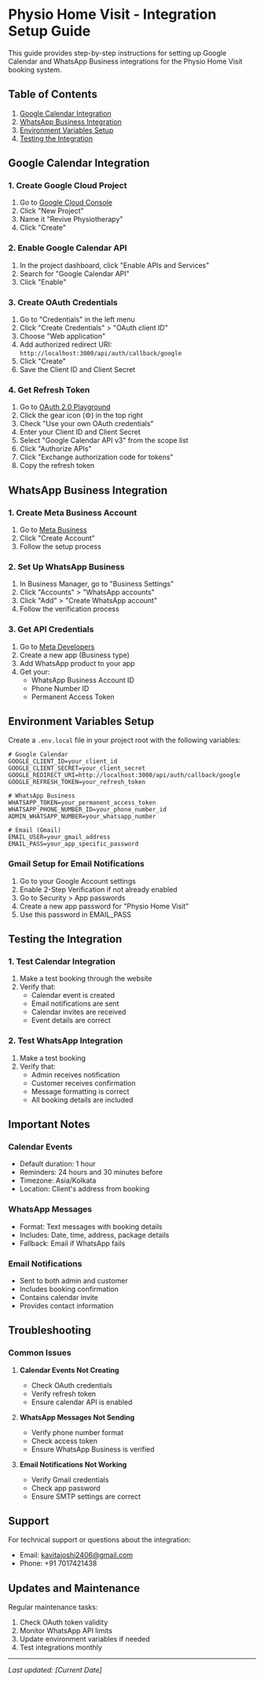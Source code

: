 # Physio Home Visit - Integration Setup Guide

This guide provides step-by-step instructions for setting up Google Calendar and WhatsApp Business integrations for the Physio Home Visit booking system.

## Table of Contents
1. [Google Calendar Integration](#google-calendar-integration)
2. [WhatsApp Business Integration](#whatsapp-business-integration)
3. [Environment Variables Setup](#environment-variables-setup)
4. [Testing the Integration](#testing-the-integration)

## Google Calendar Integration

### 1. Create Google Cloud Project
1. Go to [Google Cloud Console](https://console.cloud.google.com/)
2. Click "New Project"
3. Name it "Revive Physiotherapy"
4. Click "Create"

### 2. Enable Google Calendar API
1. In the project dashboard, click "Enable APIs and Services"
2. Search for "Google Calendar API"
3. Click "Enable"

### 3. Create OAuth Credentials
1. Go to "Credentials" in the left menu
2. Click "Create Credentials" > "OAuth client ID"
3. Choose "Web application"
4. Add authorized redirect URI: `http://localhost:3000/api/auth/callback/google`
5. Click "Create"
6. Save the Client ID and Client Secret

### 4. Get Refresh Token
1. Go to [OAuth 2.0 Playground](https://developers.google.com/oauthplayground/)
2. Click the gear icon (⚙️) in the top right
3. Check "Use your own OAuth credentials"
4. Enter your Client ID and Client Secret
5. Select "Google Calendar API v3" from the scope list
6. Click "Authorize APIs"
7. Click "Exchange authorization code for tokens"
8. Copy the refresh token

## WhatsApp Business Integration

### 1. Create Meta Business Account
1. Go to [Meta Business](https://business.facebook.com/)
2. Click "Create Account"
3. Follow the setup process

### 2. Set Up WhatsApp Business
1. In Business Manager, go to "Business Settings"
2. Click "Accounts" > "WhatsApp accounts"
3. Click "Add" > "Create WhatsApp account"
4. Follow the verification process

### 3. Get API Credentials
1. Go to [Meta Developers](https://developers.facebook.com/)
2. Create a new app (Business type)
3. Add WhatsApp product to your app
4. Get your:
   - WhatsApp Business Account ID
   - Phone Number ID
   - Permanent Access Token

## Environment Variables Setup

Create a `.env.local` file in your project root with the following variables:

```env
# Google Calendar
GOOGLE_CLIENT_ID=your_client_id
GOOGLE_CLIENT_SECRET=your_client_secret
GOOGLE_REDIRECT_URI=http://localhost:3000/api/auth/callback/google
GOOGLE_REFRESH_TOKEN=your_refresh_token

# WhatsApp Business
WHATSAPP_TOKEN=your_permanent_access_token
WHATSAPP_PHONE_NUMBER_ID=your_phone_number_id
ADMIN_WHATSAPP_NUMBER=your_whatsapp_number

# Email (Gmail)
EMAIL_USER=your_gmail_address
EMAIL_PASS=your_app_specific_password
```

### Gmail Setup for Email Notifications
1. Go to your Google Account settings
2. Enable 2-Step Verification if not already enabled
3. Go to Security > App passwords
4. Create a new app password for "Physio Home Visit"
5. Use this password in EMAIL_PASS

## Testing the Integration

### 1. Test Calendar Integration
1. Make a test booking through the website
2. Verify that:
   - Calendar event is created
   - Email notifications are sent
   - Calendar invites are received
   - Event details are correct

### 2. Test WhatsApp Integration
1. Make a test booking
2. Verify that:
   - Admin receives notification
   - Customer receives confirmation
   - Message formatting is correct
   - All booking details are included

## Important Notes

### Calendar Events
- Default duration: 1 hour
- Reminders: 24 hours and 30 minutes before
- Timezone: Asia/Kolkata
- Location: Client's address from booking

### WhatsApp Messages
- Format: Text messages with booking details
- Includes: Date, time, address, package details
- Fallback: Email if WhatsApp fails

### Email Notifications
- Sent to both admin and customer
- Includes booking confirmation
- Contains calendar invite
- Provides contact information

## Troubleshooting

### Common Issues
1. **Calendar Events Not Creating**
   - Check OAuth credentials
   - Verify refresh token
   - Ensure calendar API is enabled

2. **WhatsApp Messages Not Sending**
   - Verify phone number format
   - Check access token
   - Ensure WhatsApp Business is verified

3. **Email Notifications Not Working**
   - Verify Gmail credentials
   - Check app password
   - Ensure SMTP settings are correct

## Support

For technical support or questions about the integration:
- Email: kavitajoshi2406@gmail.com
- Phone: +91 7017421438

## Updates and Maintenance

Regular maintenance tasks:
1. Check OAuth token validity
2. Monitor WhatsApp API limits
3. Update environment variables if needed
4. Test integrations monthly

---

*Last updated: [Current Date]* 